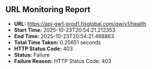 ## URL Monitoring Report

- **URL:** https://api-gw1-prod1.fisglobal.com/gw/v1/health
- **Start Time:** 2025-10-23T20:54:21.212353
- **End Time:** 2025-10-23T20:54:21.468863
- **Total Time Taken:** 0.25651 seconds
- **HTTP Status Code:** 403
- **Status:** Failure
- **Failure Reason:** HTTP Status Code: 403
